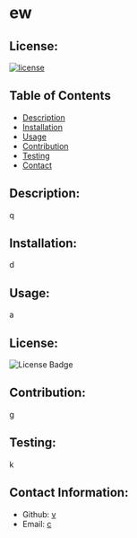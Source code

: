 
  # ew

  ## License:
  [![license](https://img.shields.io/badge/license-Other-blue.svg)](https://img.shields.io/badge/license-Other-blue.svg)

  ## Table of Contents
  - [Description](#description)
  - [Installation](#installation)
  - [Usage](#usage)
  - [Contribution](#contribution)
  - [Testing](#testing)
  - [Contact](#contact)

  ## Description:
  q
  
  ## Installation:
  d

  ## Usage:
  a

 ## License:
![License Badge](https://shields.io/badge/license-Other-blue)


  ## Contribution:
  g

  ## Testing:
  k

  ## Contact Information:
  - Github: [v](https://github.com/v)
  - Email: [c](mailto:user@testexample.com)

